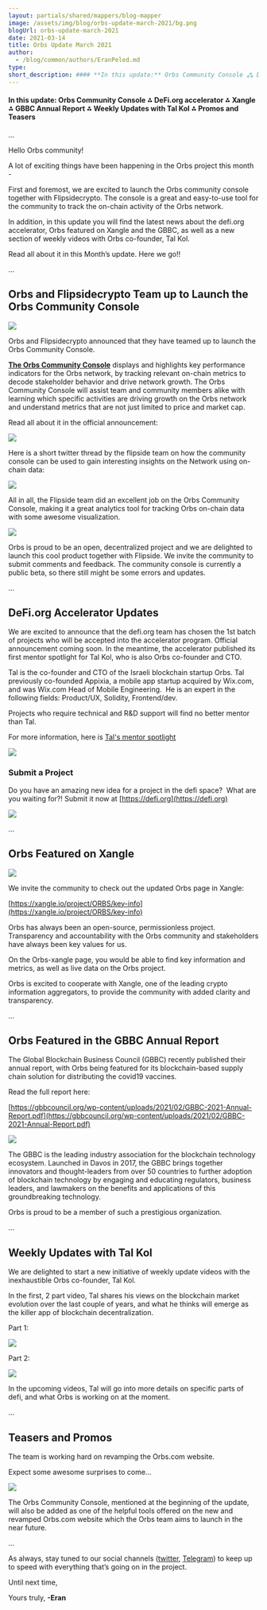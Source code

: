 ```yaml
---
layout: partials/shared/mappers/blog-mapper
image: /assets/img/blog/orbs-update-march-2021/bg.png
blogUrl: orbs-update-march-2021
date: 2021-03-14
title: Orbs Update March 2021
author:
  - /blog/common/authors/EranPeled.md
type:
short_description: #### **In this update:** Orbs Community Console ⁂ DeFi.org accelerator ⁂ Xangle ⁂ GBBC Annual Report ⁂ Weekly Updates with Tal Kol ⁂ Promos and Teasers
---
```


#### **In this update:** Orbs Community Console ⁂ DeFi.org accelerator ⁂ Xangle ⁂ GBBC Annual Report ⁂ Weekly Updates with Tal Kol ⁂ Promos and Teasers

...

Hello Orbs community!

A lot of exciting things have been happening in the Orbs project this month -

First and foremost, we are excited to launch the Orbs community console together with Flipsidecrypto. The console is a great and easy-to-use tool for the community to track the on-chain activity of the Orbs network.

In addition, in this update you will find the latest news about the defi.org accelerator, Orbs featured on Xangle and the GBBC, as well as a new section of weekly videos with Orbs co-founder, Tal Kol.

Read all about it in this Month’s update. Here we go!!

...

## Orbs and Flipsidecrypto Team up to Launch the Orbs Community Console

![](/assets/img/blog/orbs-update-march-2021/photo_2021-02-24_14-45-57-1030x438.jpeg)

Orbs and Flipsidecrypto announced that they have teamed up to launch the Orbs Community Console.

[**The Orbs Community Console**](https://orbs.flipsidecrypto.com/) displays and highlights key performance indicators for the Orbs network, by tracking relevant on-chain metrics to decode stakeholder behavior and drive network growth. The Orbs Community Console will assist team and community members alike with learning which specific activities are driving growth on the Orbs network and understand metrics that are not just limited to price and market cap.

Read all about it in the official announcement:

[![](/assets/img/blog/orbs-update-march-2021/photo_2021-03-11_10-44-44.jpg)](https://www.orbs.com/orbs-and-flipside-crypto-team-up-to-launch-the-orbs-community-console/)

Here is a short twitter thread by the flipside team on how the community console can be used to gain interesting insights on the Network using on-chain data:

[![](/assets/img/blog/orbs-update-march-2021/Screen-Shot-2021-03-11-at-10.46.21-857x1030.png)](https://twitter.com/flipsidecrypto/status/1369309387337138178)

All in all, the Flipside team did an excellent job on the Orbs Community Console, making it a great analytics tool for tracking Orbs on-chain data with some awesome visualization.

![](/assets/img/blog/orbs-update-march-2021/Screen-Shot-2021-03-11-at-10.51.20-1030x611.png)

Orbs is proud to be an open, decentralized project and we are delighted to launch this cool product together with Flipside. We invite the community to submit comments and feedback. The community console is currently a public beta, so there still might be some errors and updates.

...

## DeFi.org Accelerator Updates

We are excited to announce that the defi.org team has chosen the 1st batch of projects who will be accepted into the accelerator program. Official announcement coming soon. In the meantime, the accelerator published its first mentor spotlight for Tal Kol, who is also Orbs co-founder and CTO.

Tal is the co-founder and CTO of the Israeli blockchain startup Orbs. Tal previously co-founded Appixia, a mobile app startup acquired by Wix.com, and was Wix.com Head of Mobile Engineering.  He is an expert in the following fields: Product/UX, Solidity, Frontend/dev.

Projects who require technical and R&D support will find no better mentor than Tal.

For more information, here is [Tal's mentor spotlight](https://defi.org/tal_kol_spotlight.pdf)

![](/assets/img/blog/orbs-update-march-2021/Evd127mXIAYQu7T.jpeg)

### Submit a Project

Do you have an amazing new idea for a project in the defi space?  What are you waiting for?! Submit it now at [https://defi.org](https://defi.org)

[![](/assets/img/blog/orbs-update-march-2021/Screen-Shot-2021-01-17-at-11.02.03-1030x676.png)](https://defi.org/)

...

## Orbs Featured on Xangle

![](/assets/img/blog/orbs-update-march-2021/photo_2021-03-11_10-57-47-1030x438.jpg)

We invite the community to check out the updated Orbs page in Xangle:

[https://xangle.io/project/ORBS/key-info](https://xangle.io/project/ORBS/key-info)

Orbs has always been an open-source, permissionless project. Transparency and accountability with the Orbs community and stakeholders have always been key values for us.

On the Orbs-xangle page, you would be able to find key information and metrics, as well as live data on the Orbs project.

Orbs is excited to cooperate with Xangle, one of the leading crypto information aggregators, to provide the community with added clarity and transparency.

...

## Orbs Featured in the GBBC Annual Report

The Global Blockchain Business Council (GBBC) recently published their annual report, with Orbs being featured for its blockchain-based supply chain solution for distributing the covid19 vaccines.

Read the full report here:

[https://gbbcouncil.org/wp-content/uploads/2021/02/GBBC-2021-Annual-Report.pdf](https://gbbcouncil.org/wp-content/uploads/2021/02/GBBC-2021-Annual-Report.pdf)

![](/assets/img/blog/orbs-update-march-2021/Screen-Shot-2021-03-11-at-11.00.54-855x1030.png)

The GBBC is the leading industry association for the blockchain technology ecosystem. Launched in Davos in 2017, the GBBC brings together innovators and thought-leaders from over 50 countries to further adoption of blockchain technology by engaging and educating regulators, business leaders, and lawmakers on the benefits and applications of this groundbreaking technology.

Orbs is proud to be a member of such a prestigious organization.

...

## Weekly Updates with Tal Kol

We are delighted to start a new initiative of weekly update videos with the inexhaustible Orbs co-founder, Tal Kol.

In the first, 2 part video, Tal shares his views on the blockchain market evolution over the last couple of years, and what he thinks will emerge as the killer app of blockchain decentralization.

Part 1:

[![](/assets/img/blog/orbs-update-march-2021/Screen-Shot-2021-03-11-at-11.10.06.png)](https://www.youtube.com/watch?v=-W9vdCysEYc)

Part 2:

[![](/assets/img/blog/orbs-update-march-2021/Screen-Shot-2021-03-11-at-11.10.20.png)](https://www.youtube.com/watch?v=gDCE8EAq1TA)

In the upcoming videos, Tal will go into more details on specific parts of defi, and what Orbs is working on at the moment.

...

## Teasers and Promos

The team is working hard on revamping the Orbs.com website.

Expect some awesome surprises to come...

![](/assets/img/blog/orbs-update-march-2021/Eu_FgPGXYAEQqzT.jpeg)

The Orbs Community Console, mentioned at the beginning of the update, will also be added as one of the helpful tools offered on the new and revamped Orbs.com website which the Orbs team aims to launch in the near future.

...

As always, stay tuned to our social channels ([twitter](https://twitter.com/orbs_network), [Telegram](https://t.me/OrbsNetwork)) to keep up to speed with everything that’s going on in the project.

Until next time,

Yours truly, **\-Eran**

